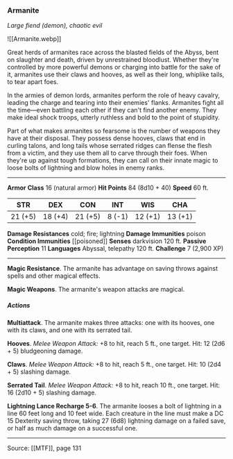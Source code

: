 ### Armanite
_Large fiend (demon), chaotic evil_

![[Armanite.webp]]

Great herds of armanites race across the blasted fields of the Abyss, bent on slaughter and death, driven by unrestrained bloodlust. Whether they're controlled by more powerful demons or charging into battle for the sake of it, armanites use their claws and hooves, as well as their long, whiplike tails, to tear apart foes.

In the armies of demon lords, armanites perform the role of heavy cavalry, leading the charge and tearing into their enemies' flanks. Armanites fight all the time—even battling each other if they can't find another enemy. They make ideal shock troops, utterly ruthless and bold to the point of stupidity.

Part of what makes armanites so fearsome is the number of weapons they have at their disposal. They possess dense hooves, claws that end in curling talons, and long tails whose serrated ridges can flense the flesh from a victim, and they use them all to carve through their foes. When they're up against tough formations, they can call on their innate magic to loose bolts of lightning and blow holes in enemy ranks.



---

**Armor Class** 16 (natural armor)
**Hit Points** 84 (8d10 + 40)
**Speed** 60 ft.

| STR     | DEX     | CON     | INT     | WIS     | CHA     |
|---------|---------|---------|---------|---------|---------|
| 21 (+5) | 18 (+4) | 21 (+5) | 8 (-1) | 12 (+1) | 13 (+1) |

**Damage Resistances** cold; fire; lightning
**Damage Immunities** poison
**Condition Immunities** [[poisoned]]
**Senses** darkvision 120 ft.
**Passive Perception** 11
**Languages** Abyssal, telepathy 120 ft.
**Challenge** 7 (2,900 XP)

---

**Magic Resistance**. The armanite has advantage on saving throws against spells and other magical effects.

**Magic Weapons**. The armanite's weapon attacks are magical.

##### Actions
**Multiattack**. The armanite makes three attacks: one with its hooves, one with its claws, and one with its serrated tail.

**Hooves**. _Melee Weapon Attack:_ +8 to hit, reach 5 ft., one target. Hit: 12 (2d6 + 5) bludgeoning damage.

**Claws**. _Melee Weapon Attack:_ +8 to hit, reach 5 ft., one target. Hit: 10 (2d4 + 5) slashing damage.

**Serrated Tail**. _Melee Weapon Attack:_ +8 to hit, reach 10 ft., one target. Hit: 16 (2d10 + 5) slashing damage.

**Lightning Lance Recharge 5-6**. The armanite looses a bolt of lightning in a line 60 feet long and 10 feet wide. Each creature in the line must make a DC 15 Dexterity saving throw, taking 27 (6d8) lightning damage on a failed save, or half as much damage on a successful one.


---

Source: [[MTF]], page 131
